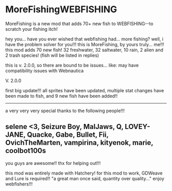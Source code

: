 # MoreFishingWEBFISHING
MoreFishing is a new mod that adds 70+ new fish to WEBFISHING--to scratch your fishing itch!

hey you... have you ever wished that webfishing had... more fishing? well, i have the problem solver for you!!!
this is MoreFishing, by yours truly... me!!!
this mod adds 70 new fish! 32 freshwater, 32 saltwater, 10 rain, 2 alien and 2 trash species! (fish will be listed in replies)

this is v. 2.0.0, so there are bound to be issues... like:
may have compatibility issues with Webnautica

V. 2.0.0

first big update!!!
all sprites have been updated, multiple stat changes have been made to fish, and 9 new fish have been added!!

-----
a very very very special thanks to the following people!!!

selene <3,
Seizure Boy,
MalJaws,
Q,
LOVEY-JANE,
Quacke,
Gabe,
Bullet,
Fii,
OvichTheMarten,
vampirina,
kityenok,
marie,
coolbot100s
-----
you guys are awesome!! thx for helping out!!!

this mod was entirely made with Hatchery!
for this mod to work, GDWeave and Lure is required!!
"a great man once said, quantity over quality..."
enjoy webfishers!!! 
